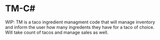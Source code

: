 # TM-C#

WIP: TM is a taco ingredient managment code that will manage inventory and inform the user how many ingredents they have for a taco of choice. 
Will take count of tacos and manage sales as well.

